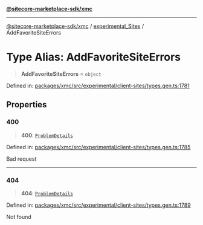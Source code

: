 [**@sitecore-marketplace-sdk/xmc**](../../../../README.md)

***

[@sitecore-marketplace-sdk/xmc](../../../../README.md) / [experimental\_Sites](../README.md) / AddFavoriteSiteErrors

# Type Alias: AddFavoriteSiteErrors

> **AddFavoriteSiteErrors** = `object`

Defined in: [packages/xmc/src/experimental/client-sites/types.gen.ts:1781](https://github.com/Sitecore/marketplace-sdk/blob/main/packages/xmc/src/experimental/client-sites/types.gen.ts#L1781)

## Properties

### 400

> **400**: [`ProblemDetails`](ProblemDetails.md)

Defined in: [packages/xmc/src/experimental/client-sites/types.gen.ts:1785](https://github.com/Sitecore/marketplace-sdk/blob/main/packages/xmc/src/experimental/client-sites/types.gen.ts#L1785)

Bad request

***

### 404

> **404**: [`ProblemDetails`](ProblemDetails.md)

Defined in: [packages/xmc/src/experimental/client-sites/types.gen.ts:1789](https://github.com/Sitecore/marketplace-sdk/blob/main/packages/xmc/src/experimental/client-sites/types.gen.ts#L1789)

Not found
